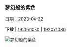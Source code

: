 ### 梦幻般的紫色

日期：2023-04-22

**下载**  |  [1920x1080](https://cn.bing.com/th?id=OHR.Honnavaralavenderfields_ZH-CN8054655091_1920x1080.jpg)  |  [1920x1080](https://cn.bing.com/th?id=OHR.Honnavaralavenderfields_ZH-CN8054655091_UHD.jpg)

![梦幻般的紫色](https://cn.bing.com/th?id=OHR.Honnavaralavenderfields_ZH-CN8054655091_1920x1080.jpg "日出时分薄雾笼罩下的薰衣草田，印度 (© Amith Nag Photography/Getty Images)")

